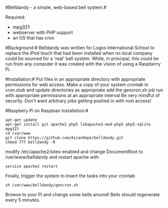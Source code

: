 #Belldandy - a simple, web-based bell system.#

Required: 
- mpg321
- webserver with PHP support
- an OS that has cron

#Background:#
   Belldandy was written for Logos International School to replace the iPod touch that had been installed when no local company could be sourced for a 'real' bell system. While, in principal, this could be run from any computer it was created with the vision of using a Raspberry Pi.


#Installation:#
Put files in an appropriate directory with appropriate permissions for web access.
Make a copy of your system crontab in cron.stub and update directories as appropriate
add the gencron.sh job run with appropriate permissions at an appropriate interval
Be very mindful of security. Don't want arbitrary jobs getting pushed in with root access!

#Raspbery Pi on Raspbian Installation:#
```
apt-get update
apt-get install git apache2 php5 libapache2-mod-php5 php5-sqlite mpg321
cd /var/www
git clone https://github.com/AsianHope/belldandy.git
chmod 777 belldandy -R
```
modify /etc/apache2/sites-enabled and change DocumentRoot to /var/www/belldandy and restart apache with
```
service apache2 restart
```

Finally, trigger the system to insert the tasks into your crontab
```
sh /var/www/belldandy/gencron.sh
```
Browse to your Pi and change some bells around! Bells should regenerate every 5 minutes.


